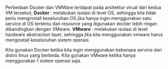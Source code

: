 Perbedaan Docker dan VMWare terdapat pada arsitektur virual dari kedua VM tersebut,
**Docker** : melakukan isolasi di level OS, sehingga kita tidak perlu menginstall keseluruhan OS jika hanya ingin menggunakan satu service di OS tertentu dan resource yang digunakan docker lebih ringan dibandingkan dengan VMware.
**VMware** : melakukan isolasi di level hardware abstraction layer, sehingga jika kita menggunakan vmware harus menginstall keseluruhan sistem operasi.

Kita gunakan Docker ketika kita ingin menggunakan beberapa service dari distro linux yang berbeda. 
Kita gunakan VMware ketika hanya menggunakan 1 sistem operasi saja.

